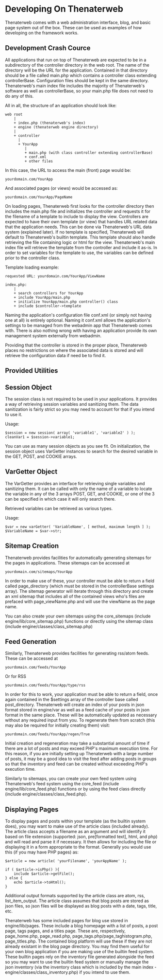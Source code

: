 Developing On Thenaterweb
=========================

Thenaterweb comes with a web administration interface, 
blog, and basic page system out of the box. These can be 
used as examples of how developing on the framework works.

Development Crash Cource
-------------------------

All applications that run on top of Thenaterweb are expected 
to be in a subdirectory of the controller directory in the 
web root. The name of the directory will be the URL for 
the application. Contained in that directory should be a file 
called main.php which contains a controller class extending 
controllerBase. Configuration files should be kept in the same 
directory. Thenaterweb's main index file includes the majority 
of Thenaterweb's software as well as controllerBase, so your 
main.php file does not need to do any of this.

All in all, the structure of an application should look like:

	web root
		|
		+ index.php (thenaterweb's index)
		+ engine (thenaterweb engine directory)
    	|
    	+ controller
          |
          + YourApp
             |
             + main.php (with class controller extending controllerBase)
             + conf.xml
             + other files

In this case, the URL to access the main (front) page would be:

	yourdomain.com/YourApp

And associated pages (or views) would be accessed as:

	yourdomain.com/YourApp/PageName

On loading pages, Thenaterweb first looks for the controller 
directory then includes the main.php file and initializes the 
controller and requests it for the filename of a template 
to include to display the view. Controllers are expected to 
have their own template (or view) that handles URL related 
data that the application needs. This can be done via Thenaterweb's 
URL data system (explained later). If no template is specified, 
Thenaterweb will default to Thenaterweb's builtin template. This 
template should also handle retrieving the file containing logic or 
html for the view. Thenaterweb's main index file will retrieve the 
template from the controller and include it as-is. In order to set 
variables for the template to use, the variables can be defined 
prior to the controller class.

Template loading example:
	
	requested URL: yourdomain.com/YourApp/ViewName

	index.php:
		|
		+ search controllers for YourApp
		+ include YourApp/main.php
		+ initialize YourApp/main.php controller() class
		+ include $controller->template 

Naming the application's configuration file conf.xml (or simply not 
having one at all) is entirely optional. Naming it conf.xml allows 
the application's settings to be managed from the webadmin app that 
Thenaterweb comes with. There is also nothing wrong with having an 
application provide its own management system externally from webadmin. 

Providing that the controller is stored in the proper place, Thenaterweb 
places no restrictions on where the associated data is stored and will 
retrieve the configuration data if need be to find it.

Provided Utilities
-----------------------

Session Object
--------------

The session class is not required to be 
used in your applications. It provides a way of retrieving 
session variables and sanitizing them. The data sanitization 
is fairly strict so you may need to account for that if you 
intend to use it.

Usage:

	$session = new session( array( 'variable1', 'variable2' ) );
	cleanVar1 = $session->variable1;

You can use as many session objects as you see fit. On initialization, 
the session object uses VarGetter instances to search for the 
desired variable in the GET, POST, and COOKIE arrays.

VarGetter Object
----------------

The VarGetter provides an interface for retrieving single variables and 
sanitizing them. It can be called with only the name of a variable to 
locate the variable in any of the 3 arrays POST, GET, and COOKIE, or 
one of the 3 can be specified in which case it will only search there. 

Retrieved variables can be retrieved as various types.

Usage:

	$var = new varGetter( 'VariableName', [ method, maximum length ] );
	$VariableName = $var->str;


Sitemap Creation
-----------------

Thenaterweb provides facilities for automatically generating sitemaps 
for the pages in applications. These sitemaps can be accessed at 

	yourdomain.com/sitemaps/YourApp

In order to make use of these, your controller must be able to return 
a field called page_directory (which must be stored in the controllerBase 
settings array). The sitemap generator will iterate through this directory 
and create an xml sitemap that includes all of the contained views 
who's files are prefaced with page_viewName.php and will use the viewName 
as the page name.

You can also create your own sitemaps using the core_sitemaps (include 
engine/lib/core_sitemap.php) functions or directly using the sitemap class 
(include engine/classes/class_sitemap.php)

Feed Generation
------------------

Similarly, Thenaterweb provides facilities for generating rss/atom feeds. 
These can be accessed at 

	yourdomain.com/feeds/YourApp

Or for RSS

	yourdomain.com/feeds/YourApp/type/rss

In order for this to work, your application must be able to return a field, 
once again contained in the $settings array of the controller base called 
post_directory. Thenaterweb will create an index of your posts in json format 
stored in engine/var as well as a feed cache of your posts in json format 
in the same place. These will be automatically updated as necessary without 
any required input from you. To regenerate them from scratch (this may also 
be required for initially creating them) visit:

	yourdomain.com/feeds/YourApp/regen/True

Initial creation and regeneration may take a substantial amount of time if 
there are a lot of posts and may exceed PHP's maximum execution time. For 
this reason, if you are initially setting up Thenaterweb with a large number 
of posts, it may be a good idea to visit the feed after adding posts in groups 
so that the inventory and feed can be created without exceeding PHP's 
execution time.

Similarly to sitemaps, you can create your own feed system using 
Thenaterweb's feed system using the core_feed (include engine/lib/core_feed.php) 
functions or by using the feed class directly (include engine/classes/class_feed.php).

Displaying Pages
--------------------

To display pages and posts within your template (as the builtin 
system does), you may want to make use of the article class (included already). 
The article class accepts a filename as an argument and will identify it based 
on file extension (supported: json, pre[formatted text], html, and php) and will 
read and parse it if necessary. It then allows for including the file or 
displaying it in a form appropriate to the format. Generally you would 
use this (if you may have PHP pages) as:

	$article = new article( 'yourFilename', 'yourAppName' );

	if ( $article->isPhp() ){
		include $article->getFile();
	} else {
		echo $article->toHtml();
	}

Additional output formats supported by the article class are atom, rss, 
list_item_output. The article class assumes that blog posts are stored 
as json files, so json files will be displayed as blog posts with a date, 
tags, title, etc.

Thenaterweb has some included pages for blog use stored in engine/lib/pages. 
These include a blog homepage with a list of posts, a post page, tags pages, 
and a titles page. These are, respectively, page_home.php, page_read.php, 
page_tags.php/page_taghistogram.php, page_titles.php. The contained blog 
platform will use these if they are not already existant in the blog page 
directory. You may find them useful for your own blog application if you are 
making use of the builtin feed system. These builtin pages rely on the 
inventory file generated alongside the feed so you may want to use the builtin 
feed system or manually manage the json inventory (via the inventory class which 
is included by the main index - engine/classes/class_inventory.php) if 
you intend to use them.
